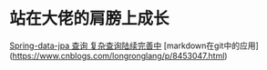 站在大佬的肩膀上成长
=====

[Spring-data-jpa 查询  复杂查询陆续完善中](http://www.cnblogs.com/sxdcgaq8080/p/7894828.html)
[markdown在git中的应用] (https://www.cnblogs.com/longronglang/p/8453047.html)
